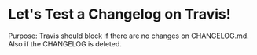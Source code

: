 # Let's Test a Changelog on Travis!

Purpose: Travis should block if there are no changes on CHANGELOG.md. Also if the CHANGELOG is deleted.
